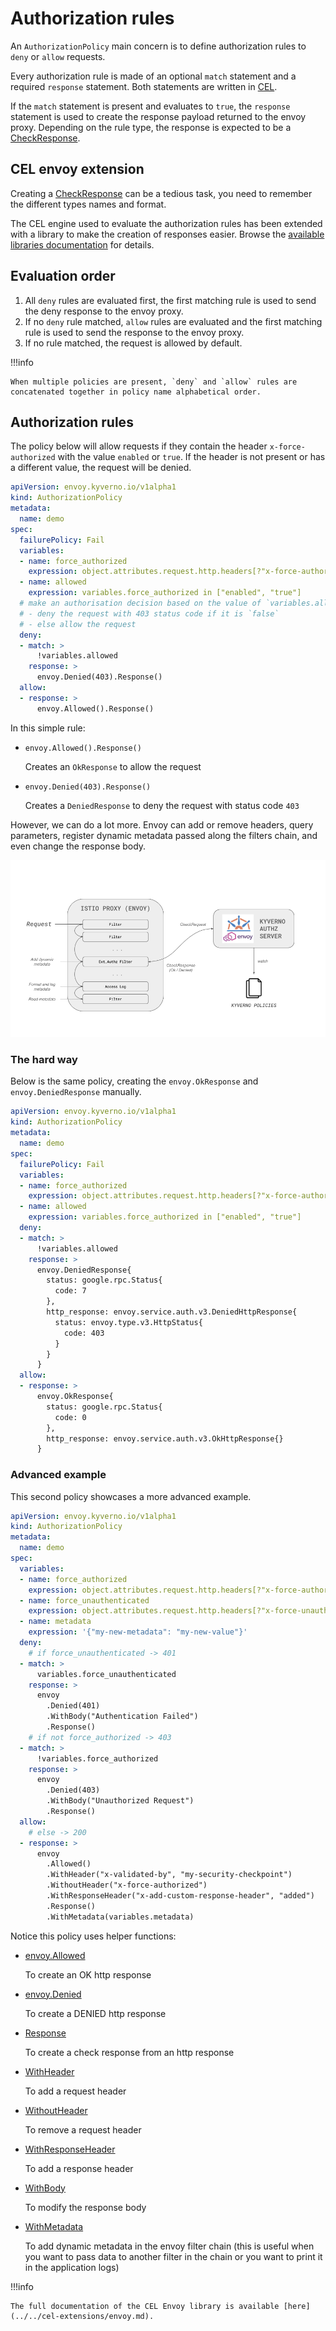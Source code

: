 # Authorization rules

An `AuthorizationPolicy` main concern is to define authorization rules to `deny` or `allow` requests.

Every authorization rule is made of an optional `match` statement and a required `response` statement. Both statements are written in [CEL](https://github.com/google/cel-spec).

If the `match` statement is present and evaluates to `true`, the `response` statement is used to create the response payload returned to the envoy proxy.
Depending on the rule type, the response is expected to be a [CheckResponse](https://www.envoyproxy.io/docs/envoy/latest/api-v3/service/auth/v3/external_auth.proto#service-auth-v3-checkresponse).

## CEL envoy extension

Creating a [CheckResponse](https://www.envoyproxy.io/docs/envoy/latest/api-v3/service/auth/v3/external_auth.proto#service-auth-v3-checkresponse) can be a tedious task, you need to remember the different types names and format.

The CEL engine used to evaluate the authorization rules has been extended with a library to make the creation of responses easier. Browse the [available libraries documentation](../../cel-extensions/index.md) for details.

## Evaluation order

1. All `deny` rules are evaluated first, the first matching rule is used to send the deny response to the envoy proxy.
1. If no `deny` rule matched, `allow` rules are evaluated and the first matching rule is used to send the response to the envoy proxy.
1. If no rule matched, the request is allowed by default.

!!!info

    When multiple policies are present, `deny` and `allow` rules are concatenated together in policy name alphabetical order.

## Authorization rules

The policy below will allow requests if they contain the header `x-force-authorized` with the value `enabled` or `true`.
If the header is not present or has a different value, the request will be denied.

```yaml
apiVersion: envoy.kyverno.io/v1alpha1
kind: AuthorizationPolicy
metadata:
  name: demo
spec:
  failurePolicy: Fail
  variables:
  - name: force_authorized
    expression: object.attributes.request.http.headers[?"x-force-authorized"].orValue("")
  - name: allowed
    expression: variables.force_authorized in ["enabled", "true"]
  # make an authorisation decision based on the value of `variables.allowed`
  # - deny the request with 403 status code if it is `false`
  # - else allow the request
  deny:
  - match: >
      !variables.allowed
    response: >
      envoy.Denied(403).Response()
  allow:
  - response: >
      envoy.Allowed().Response()
```

In this simple rule:

- `envoy.Allowed().Response()`

    Creates an `OkResponse` to allow the request

- `envoy.Denied(403).Response()`

    Creates a `DeniedResponse` to deny the request with status code `403`

However, we can do a lot more.
Envoy can add or remove headers, query parameters, register dynamic metadata passed along the filters chain, and even change the response body.

![dynamic metadata](../../schemas/dynamic-metadata.png)

### The hard way

Below is the same policy, creating the `envoy.OkResponse` and `envoy.DeniedResponse` manually.

```yaml
apiVersion: envoy.kyverno.io/v1alpha1
kind: AuthorizationPolicy
metadata:
  name: demo
spec:
  failurePolicy: Fail
  variables:
  - name: force_authorized
    expression: object.attributes.request.http.headers[?"x-force-authorized"].orValue("")
  - name: allowed
    expression: variables.force_authorized in ["enabled", "true"]
  deny:
  - match: >
      !variables.allowed
    response: >
      envoy.DeniedResponse{
        status: google.rpc.Status{
          code: 7
        },
        http_response: envoy.service.auth.v3.DeniedHttpResponse{
          status: envoy.type.v3.HttpStatus{
            code: 403
          }
        }
      }
  allow:
  - response: >
      envoy.OkResponse{
        status: google.rpc.Status{
          code: 0
        },
        http_response: envoy.service.auth.v3.OkHttpResponse{}
      }
```

### Advanced example

This second policy showcases a more advanced example.

```yaml
apiVersion: envoy.kyverno.io/v1alpha1
kind: AuthorizationPolicy
metadata:
  name: demo
spec:
  variables:
  - name: force_authorized
    expression: object.attributes.request.http.headers[?"x-force-authorized"].orValue("") in ["enabled", "true"]
  - name: force_unauthenticated
    expression: object.attributes.request.http.headers[?"x-force-unauthenticated"].orValue("") in ["enabled", "true"]
  - name: metadata
    expression: '{"my-new-metadata": "my-new-value"}'
  deny:
    # if force_unauthenticated -> 401
  - match: >
      variables.force_unauthenticated
    response: >
      envoy
        .Denied(401)
        .WithBody("Authentication Failed")
        .Response()
    # if not force_authorized -> 403
  - match: >
      !variables.force_authorized
    response: >
      envoy
        .Denied(403)
        .WithBody("Unauthorized Request")
        .Response()
  allow:
    # else -> 200
  - response: >
      envoy
        .Allowed()
        .WithHeader("x-validated-by", "my-security-checkpoint")
        .WithoutHeader("x-force-authorized")
        .WithResponseHeader("x-add-custom-response-header", "added")
        .Response()
        .WithMetadata(variables.metadata)
```

Notice this policy uses helper functions:

- [envoy.Allowed](../../cel-extensions/envoy.md#envoyallowed)

    To create an OK http response

- [envoy.Denied](../../cel-extensions/envoy.md#envoydenied)

    To create a DENIED http response

- [Response](../../cel-extensions/envoy.md#response)

    To create a check response from an http response

- [WithHeader](../../cel-extensions/envoy.md#withheader)

    To add a request header

- [WithoutHeader](../../cel-extensions/envoy.md#withoutheader)

    To remove a request header

- [WithResponseHeader](../../cel-extensions/envoy.md#withresponseheader)

    To add a response header

- [WithBody](../../cel-extensions/envoy.md#withbody)

    To modify the response body

- [WithMetadata](../../cel-extensions/envoy.md#withmetadata)

    To add dynamic metadata in the envoy filter chain (this is useful when you want to pass data to another filter in the chain or you want to print it in the application logs)

!!!info

    The full documentation of the CEL Envoy library is available [here](../../cel-extensions/envoy.md).
